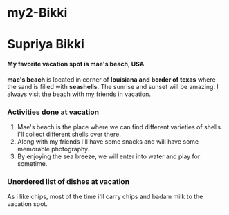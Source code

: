 # my2-Bikki
# Supriya Bikki 

#### My favorite vacation spot is mae's beach, USA

**mae's beach** is located in corner of **louisiana and border of texas** where the sand is filled with **seashells**. The sunrise and sunset will be amazing. I always visit the beach with my friends in vacation.

### Activities done at vacation

1. Mae's beach is the place where we can find different varieties of shells. i'll collect different shells over there.
2. Along with my friends i'll have some snacks and will have some memorable photography.
3. By enjoying the sea breeze, we will enter into water and play for sometime.

### Unordered list of dishes at vacation

As i like chips, most of the time i'll carry chips and badam milk to the vacation spot.